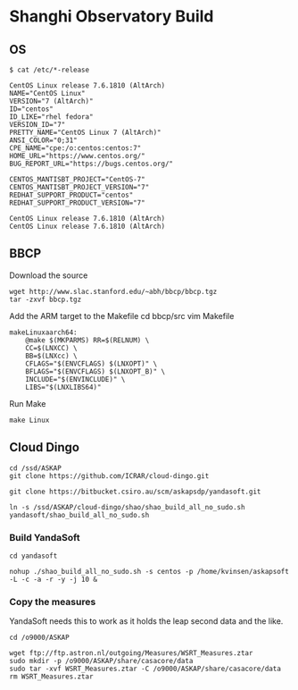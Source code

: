 # Shanghi Observatory Build

## OS

```
$ cat /etc/*-release

CentOS Linux release 7.6.1810 (AltArch) 
NAME="CentOS Linux"
VERSION="7 (AltArch)"
ID="centos"
ID_LIKE="rhel fedora"
VERSION_ID="7"
PRETTY_NAME="CentOS Linux 7 (AltArch)"
ANSI_COLOR="0;31"
CPE_NAME="cpe:/o:centos:centos:7"
HOME_URL="https://www.centos.org/"
BUG_REPORT_URL="https://bugs.centos.org/"

CENTOS_MANTISBT_PROJECT="CentOS-7"
CENTOS_MANTISBT_PROJECT_VERSION="7"
REDHAT_SUPPORT_PRODUCT="centos"
REDHAT_SUPPORT_PRODUCT_VERSION="7"

CentOS Linux release 7.6.1810 (AltArch) 
CentOS Linux release 7.6.1810 (AltArch) 

```

## BBCP

Download the source

```
wget http://www.slac.stanford.edu/~abh/bbcp/bbcp.tgz
tar -zxvf bbcp.tgz
```

Add the ARM target to the Makefile
cd bbcp/src
vim Makefile
```
makeLinuxaarch64:
	@make $(MKPARMS) RR=$(RELNUM) \
	CC=$(LNXCC) \
	BB=$(LNXcc) \
	CFLAGS="$(ENVCFLAGS) $(LNXOPT)" \
	BFLAGS="$(ENVCFLAGS) $(LNXOPT_B)" \
	INCLUDE="$(ENVINCLUDE)" \
	LIBS="$(LNXLIBS64)"
```

Run Make

```
make Linux
```

## Cloud Dingo

```
cd /ssd/ASKAP
git clone https://github.com/ICRAR/cloud-dingo.git

git clone https://bitbucket.csiro.au/scm/askapsdp/yandasoft.git

ln -s /ssd/ASKAP/cloud-dingo/shao/shao_build_all_no_sudo.sh yandasoft/shao_build_all_no_sudo.sh
```

### Build YandaSoft
```
cd yandasoft

nohup ./shao_build_all_no_sudo.sh -s centos -p /home/kvinsen/askapsoft -L -c -a -r -y -j 10 &
```

### Copy the measures 

YandaSoft needs this to work as it holds the leap second data and the like.

```
cd /o9000/ASKAP

wget ftp://ftp.astron.nl/outgoing/Measures/WSRT_Measures.ztar
sudo mkdir -p /o9000/ASKAP/share/casacore/data
sudo tar -xvf WSRT_Measures.ztar -C /o9000/ASKAP/share/casacore/data
rm WSRT_Measures.ztar
```


